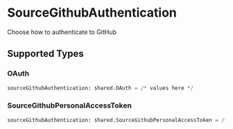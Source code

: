 # SourceGithubAuthentication

Choose how to authenticate to GitHub


## Supported Types

### OAuth

```python
sourceGithubAuthentication: shared.OAuth = /* values here */
```

### SourceGithubPersonalAccessToken

```python
sourceGithubAuthentication: shared.SourceGithubPersonalAccessToken = /* values here */
```

